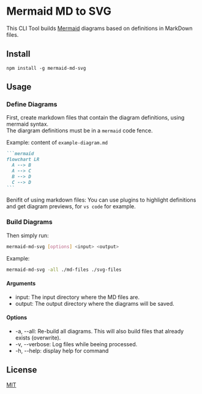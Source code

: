# Mermaid MD to SVG

This CLI Tool builds [Mermaid](https://mermaid.js.org/) diagrams based on definitions in MarkDown files.

## Install
```
npm install -g mermaid-md-svg
```

## Usage

### Define Diagrams
First, create markdown files that contain the diagram definitions, using mermaid syntax. \
The diargram definitions must be in a `mermaid` code fence.

Example:
content of `example-diagram.md`
````markdown
```mermaid
flowchart LR
  A --> B
  A --> C
  B --> D
  C --> D
```
````

Benifit of using markdown files: You can use plugins to highlight definitions and get diagram previews,
for `vs code` for example.

### Build Diagrams
Then simply run:
```bash
mermaid-md-svg [options] <input> <output>
```

Example:
```bash
mermaid-md-svg -all ./md-files ./svg-files
```

#### Arguments
* input: The input directory where the MD files are.
* output: The output directory where the diagrams will be saved.

#### Options
* -a, --all: Re-build all diagrams. This will also build files that already exists (overwrite).
* -v, --verbose: Log files while beeing processed.
* -h, --help: display help for command

## License
[MIT](./LICENSE)
